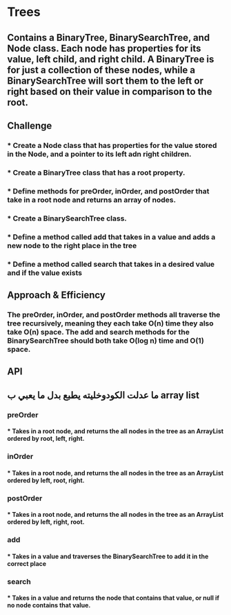 # Trees
## Contains a BinaryTree, BinarySearchTree, and Node class. Each node has properties for its value, left child, and right child. A BinaryTree is for just a collection of these nodes, while a BinarySearchTree will sort them to the left or right based on their value in comparison to the root.

## Challenge
### * Create a Node class that has properties for the value stored in the Node, and a pointer to its left adn right children.
### * Create a BinaryTree class that has a root property.
### * Define methods for preOrder, inOrder, and postOrder that take in a root node and returns an array of nodes.
### * Create a BinarySearchTree class.
### * Define a method called add that takes in a value and adds a new node to the right place in the tree
### * Define a method called search that takes in a desired value and if the value exists
## Approach & Efficiency
### The preOrder, inOrder, and postOrder methods all traverse the tree recursively, meaning they each take O(n) time they also take O(n) space. The add and search methods for the BinarySearchTree should both take O(log n) time and O(1) space.

## API
##   ما عدلت الكودوخليته يطبع بدل ما يعبي ب array list
### preOrder
#### * Takes in a root node, and returns the all nodes in the tree as an ArrayList ordered by root, left, right.

### inOrder
#### * Takes in a root node, and returns the all nodes in the tree as an ArrayList ordered by left, root, right.

### postOrder
#### * Takes in a root node, and returns the all nodes in the tree as an ArrayList ordered by left, right, root.

### add
#### * Takes in a value and traverses the BinarySearchTree to add it in the correct place

### search
#### * Takes in a value and returns the node that contains that value, or null if no node contains that value.